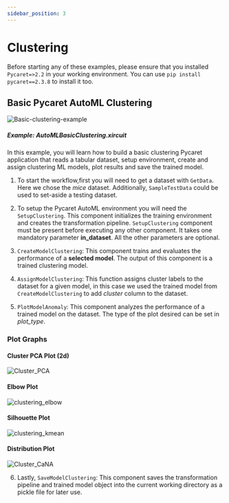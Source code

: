 ```yaml
---
sidebar_position: 3
---
```


# Clustering

Before starting any of these examples, please ensure that you installed <code>Pycaret=>2.2</code> in your working environment. You can use <code>pip install pycaret==2.3.8</code> to install it too.
## Basic Pycaret AutoML Clustering

![Basic-clustering-example](/img/docs/Clustering_example.gif)

##### Example: AutoMLBasicClustering.xircuit

In this example, you will learn how to build a basic clustering Pycaret application that reads a tabular dataset, setup environment, create and assign clustering ML models, plot results and save the trained model.

1. To start the workflow,first you will need to get a dataset with  `GetData`. Here we chose the *mice* dataset. Additionally, `SampleTestData` could be used to set-aside a testing dataset.
   
2. To setup the Pycaret AutoML environment you will need the `SetupClustering`. This component initializes the training environment and creates the transformation pipeline. `SetupClustering` component must be present before executing any other component. It takes one mandatory parameter **in_dataset**. All the other parameters are optional.
   

3. `CreateModelClustering`: This component trains and evaluates the performance of a **selected model**. The output of this component is a trained clustering model.

4. `AssignModelClustering`: This function assigns cluster labels to the dataset for a given model, in this case we used the trained model from `CreateModelClustering` to add *cluster* column to the dataset.
   
5. `PlotModelAnomaly`: This component analyzes the performance of a trained model on the dataset. The type of the plot desired can be set in *plot_type*.


### Plot Graphs
#### Cluster PCA Plot (2d)
![Cluster_PCA](/img/docs/Cluster_PCA.png)

#### Elbow Plot
![clustering_elbow](/img/docs/clustering_elbow.png)

#### Silhouette Plot
![clustering_kmean](/img/docs/clustering_kmean.png)

#### Distribution Plot
![Cluster_CaNA](/img/docs/Cluster_CaNA.png)


6. Lastly, `SaveModelClustering`: This component saves the transformation pipeline and trained model object into the current working directory as a pickle file for later use.



